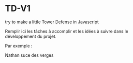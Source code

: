 # TD-V1
try to make a little Tower Defense in Javascript

Remplir ici les tâches à accomplir et les idées à suivre dans le développement du projet.

Par exemple : 

Nathan suce des verges

